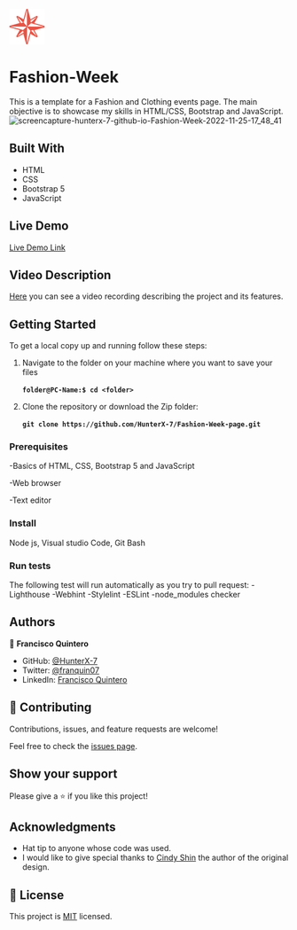 ![](./Images/PNG/wind-rose-64x.png)
# Fashion-Week
This is a template for a Fashion and Clothing events page. The main objective is to showcase my skills in HTML/CSS, Bootstrap and JavaScript.
![screencapture-hunterx-7-github-io-Fashion-Week-2022-11-25-17_48_41](https://user-images.githubusercontent.com/90111138/204061316-5f7a9558-5934-42b1-a0d3-55537921c9db.png)

## Built With

- HTML
- CSS
- Bootstrap 5
- JavaScript

## Live Demo

[Live Demo Link](https://hunterx-7.github.io/Fashion-Week/)

## Video Description

[Here](https://www.loom.com/share/fdde3a9996184ba59fba3e375171eec4) you can see a video recording describing the project and its features.

## Getting Started

To get a local copy up and running follow these steps:

1. Navigate to the folder on your machine where you want to save your files

    **``folder@PC-Name:$ cd <folder>``**

2. Clone the repository or download the Zip folder:

    **``git clone https://github.com/HunterX-7/Fashion-Week-page.git``**

### Prerequisites

-Basics of HTML, CSS, Bootstrap 5 and JavaScript

-Web browser 

-Text editor

### Install

Node js, Visual studio Code, Git Bash


### Run tests

The following test will run automatically as you try to pull request:
-Lighthouse
-Webhint
-Stylelint
-ESLint
-node_modules checker

## Authors

👤 **Francisco Quintero**

- GitHub: [@HunterX-7](https://github.com/HunterX-7)
- Twitter: [@franquin07](https://twitter.com/franquin07)
- LinkedIn: [Francisco Quintero](https://www.linkedin.com/in/francisco-asis-quintero-cede%C3%B1o/)

## 🤝 Contributing

Contributions, issues, and feature requests are welcome!

Feel free to check the [issues page](../../issues/).

## Show your support

Please give a ⭐️ if you like this project!

## Acknowledgments

- Hat tip to anyone whose code was used.
- I would like to give special thanks to [Cindy Shin](https://www.behance.net/adagio07) the author of the original design.

## 📝 License

This project is [MIT](https://github.com/git/git-scm.com/blob/main/MIT-LICENSE.txt) licensed.

